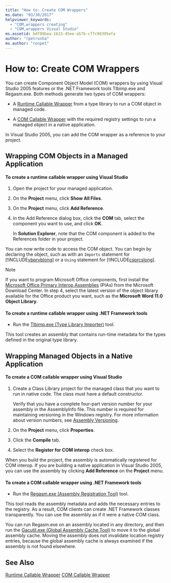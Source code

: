 ```yaml
---
title: "How to: Create COM Wrappers"
ms.date: "03/30/2017"
helpviewer_keywords:
  - "COM,wrappers creating"
  - "COM,wrappers Visual Studio"
ms.assetid: bdf89bea-1623-45ee-a57b-cf7c90395efa
author: "rpetrusha"
ms.author: "ronpet"
---
```

# How to: Create COM Wrappers
You can create Component Object Model (COM) wrappers by using Visual Studio 2005 features or the .NET Framework tools Tlbimp.exe and Regasm.exe. Both methods generate two types of COM wrappers:

-   A [Runtime Callable Wrapper](../../../docs/framework/interop/runtime-callable-wrapper.md) from a type library to run a COM object in managed code.

-   A [COM Callable Wrapper](../../../docs/framework/interop/com-callable-wrapper.md) with the required registry settings to run a managed object in a native application.

 In Visual Studio 2005, you can add the COM wrapper as a reference to your project.

## Wrapping COM Objects in a Managed Application

#### To create a runtime callable wrapper using Visual Studio

1.  Open the project for your managed application.

2.  On the **Project** menu, click **Show All Files**.

3.  On the **Project** menu, click **Add Reference**.

4.  In the Add Reference dialog box, click the **COM** tab, select the component you want to use, and click **OK**.

     In **Solution Explorer**, note that the COM component is added to the References folder in your project.

 You can now write code to access the COM object. You can begin by declaring the object, such as with an `Imports` statement for [!INCLUDE[vbprvblong](../../../includes/vbprvblong-md.md)] or a `Using` statement for [!INCLUDE[csprcslong](../../../includes/csprcslong-md.md)].

> [!NOTE]
>  If you want to program Microsoft Office components, first install the [Microsoft Office Primary Interop Assemblies](http://go.microsoft.com/fwlink/?LinkId=50479) (PIAs) from the Microsoft Download Center. In step 4, select the latest version of the object library available for the Office product you want, such as the **Microsoft Word 11.0 Object Library**.

#### To create a runtime callable wrapper using .NET Framework tools

-   Run the [Tlbimp.exe (Type Library Importer)](../../../docs/framework/tools/tlbimp-exe-type-library-importer.md) tool.

 This tool creates an assembly that contains run-time metadata for the types defined in the original type library.

## Wrapping Managed Objects in a Native Application

#### To create a COM callable wrapper using Visual Studio

1.  Create a Class Library project for the managed class that you want to run in native code. The class must have a default constructor.

     Verify that you have a complete four-part version number for your assembly in the AssemblyInfo file. This number is required for maintaining versioning in the Windows registry. For more information about version numbers, see [Assembly Versioning](../../../docs/framework/app-domains/assembly-versioning.md).

2.  On the **Project** menu, click **Properties**.

3.  Click the **Compile** tab.

4.  Select the **Register for COM interop** check box.

 When you build the project, the assembly is automatically registered for COM interop. If you are building a native application in Visual Studio 2005, you can use the assembly by clicking **Add Reference** on the **Project** menu.

#### To create a COM callable wrapper using .NET Framework tools

-   Run the [Regasm.exe (Assembly Registration Tool)](../../../docs/framework/tools/regasm-exe-assembly-registration-tool.md) tool.

 This tool reads the assembly metadata and adds the necessary entries to the registry. As a result, COM clients can create .NET Framework classes transparently. You can use the assembly as if it were a native COM class.

 You can run Regasm.exe on an assembly located in any directory, and then run the [Gacutil.exe (Global Assembly Cache Tool)](../../../docs/framework/tools/gacutil-exe-gac-tool.md) to move it to the global assembly cache. Moving the assembly does not invalidate location registry entries, because the global assembly cache is always examined if the assembly is not found elsewhere.

## See Also
 [Runtime Callable Wrapper](../../../docs/framework/interop/runtime-callable-wrapper.md)
 [COM Callable Wrapper](../../../docs/framework/interop/com-callable-wrapper.md)

